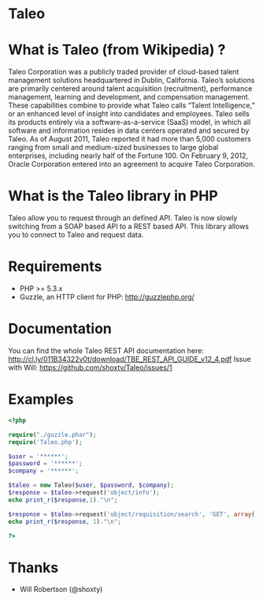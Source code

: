 Taleo
=====

What is Taleo (from Wikipedia) ?
================================
Taleo Corporation was a publicly traded provider of cloud-based talent management solutions headquartered in Dublin, California.
Taleo’s solutions are primarily centered around talent acquisition (recruitment), performance management, learning and development, and compensation management.
These capabilities combine to provide what Taleo calls “Talent Intelligence,” or an enhanced level of insight into candidates and employees.
Taleo sells its products entirely via a software-as-a-service (SaaS) model, in which all software and information resides in data centers operated and secured by Taleo.
As of August 2011, Taleo reported it had more than 5,000 customers ranging from small and medium-sized businesses to large global enterprises, including nearly half of the Fortune 100.
On February 9, 2012, Oracle Corporation entered into an agreement to acquire Taleo Corporation.

What is the Taleo library in PHP
================================
Taleo allow you to request through an defined API.
Taleo is now slowly switching from a SOAP based API to a REST based API.
This library allows you to connect to Taleo and request data.

Requirements
============
 * PHP >= 5.3.x
 * Guzzle, an HTTP client for PHP: http://guzzlephp.org/

Documentation
=============
You can find the whole Taleo REST API documentation here: http://cl.ly/011B34322v0t/download/TBE_REST_API_GUIDE_v12_4.pdf
Issue with Will: https://github.com/shoxty/Taleo/issues/1

Examples
========

```php
<?php

require("./guzzle.phar");
require('Taleo.php');

$user = '******';
$password = '******';
$company = '******';

$taleo = new Taleo($user, $password, $company);
$response = $taleo->request('object/info');
echo print_r($response,1)."\n";

$response = $taleo->request('object/requisition/search', 'GET', array('status' => 'open', 'cws' => 1));
echo print_r($response, 1)."\n";

?>
```

Thanks
======
 * Will Robertson (@shoxty)
